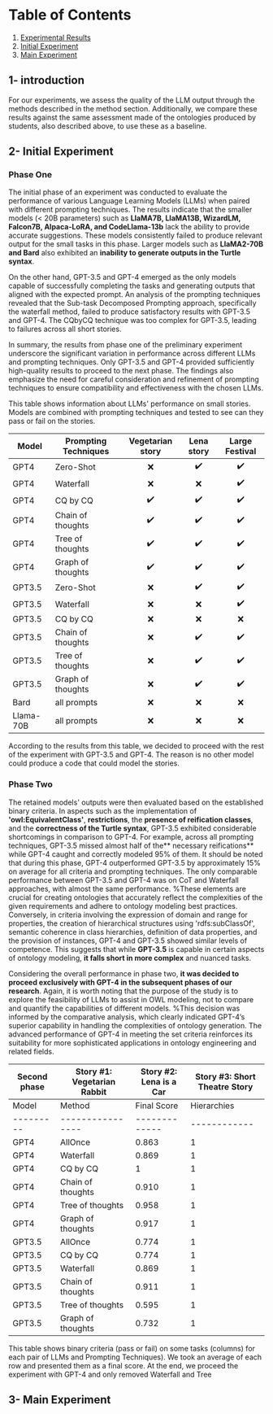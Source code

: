 # Table of Contents

1. [Experimental Results](#introduction)
2. [Initial Experiment](#Initial)
3. [Main Experiment](#Main)
## 1- introduction
For our experiments, we assess the quality of the LLM output through the methods described in the method section. Additionally, we compare these results against the same assessment made of the ontologies produced by students, also described above, to use these as a baseline. 
## 2- Initial Experiment
### Phase One
The initial phase of an experiment was conducted to evaluate the performance of various Language Learning Models (LLMs) when paired with different prompting techniques. The results indicate that the smaller models (< 20B parameters) such as **LlaMA7B, LlaMA13B, WizardLM, Falcon7B, Alpaca-LoRA, and CodeLlama-13b** lack the ability to provide accurate suggestions. These models consistently failed to produce relevant output for the small tasks in this phase. Larger models such as **LlaMA2-70B and Bard** also exhibited an **inability to generate outputs in the Turtle syntax**.

On the other hand, GPT-3.5 and GPT-4 emerged as the only models capable of successfully completing the tasks and generating outputs that aligned with the expected prompt. An analysis of the prompting techniques revealed that the Sub-task Decomposed Prompting approach, specifically the waterfall method, failed to produce satisfactory results with GPT-3.5 and GPT-4. The CQbyCQ technique was too complex for GPT-3.5, leading to failures across all short stories.

In summary, the results from phase one of the preliminary experiment underscore the significant variation in performance across different LLMs and prompting techniques. Only GPT-3.5 and GPT-4 provided sufficiently high-quality results to proceed to the next phase. The findings also emphasize the need for careful consideration and refinement of prompting techniques to ensure compatibility and effectiveness with the chosen LLMs.

This table shows information about LLMs' performance on small stories. Models are combined with prompting techniques and tested to see can they pass or fail on the stories.

| Model  | Prompting Techniques              | Vegetarian story | Lena story | Large Festival |
|-------|-----------------|:-----------------:|:------------:|:--------------:|
| GPT4   | Zero-Shot           | :x: | :heavy_check_mark: | :heavy_check_mark: |
| GPT4   | Waterfall           | :x: | :x: | :heavy_check_mark: |
| GPT4   | CQ by CQ            | :heavy_check_mark: | :heavy_check_mark: | :heavy_check_mark: |
| GPT4   | Chain of thoughts   | :heavy_check_mark: | :heavy_check_mark: | :heavy_check_mark: |
| GPT4   | Tree of thoughts    | :heavy_check_mark: | :heavy_check_mark: | :heavy_check_mark: |
| GPT4   | Graph of thoughts   | :heavy_check_mark: | :heavy_check_mark: | :heavy_check_mark: |
| GPT3.5 | Zero-Shot           | :x: | :heavy_check_mark: | :heavy_check_mark: |
| GPT3.5 | Waterfall           | :x: | :x: | :heavy_check_mark: |
| GPT3.5 | CQ by CQ            | :x: | :x: | :x: |
| GPT3.5 | Chain of thoughts   | :x: | :heavy_check_mark: | :heavy_check_mark: |
| GPT3.5 | Tree of thoughts    | :x: | :heavy_check_mark: | :heavy_check_mark: |
| GPT3.5 | Graph of thoughts   | :x: | :heavy_check_mark: | :heavy_check_mark: |
| Bard   |  all prompts        | :x: | :x: | :x: |  
| Llama-70B | all prompts      | :x: | :x: | :x: |  

According to the results from this table, we decided to proceed with the rest of the experiment with GPT-3.5 and GPT-4. The reason is no other model could produce a code that could model the stories.
 
 ### Phase Two
The retained models' outputs were then evaluated based on the established binary criteria. In aspects such as the implementation of **'owl:EquivalentClass'**, **restrictions**, the **presence of reification classes**, and the **correctness of the Turtle syntax**, GPT-3.5 exhibited considerable shortcomings in comparison to GPT-4. For example, across all prompting techniques, GPT-3.5 missed almost half of the** necessary reifications** while GPT-4 caught and correctly modeled 95% of them. It should be noted that during this phase, GPT-4 outperformed GPT-3.5 by approximately 15% on average for all criteria and prompting techniques. The only comparable performance between GPT-3.5 and GPT-4 was on CoT and Waterfall approaches, with almost the same performance. %These elements are crucial for creating ontologies that accurately reflect the complexities of the given requirements and adhere to ontology modeling best practices.
Conversely, in criteria involving the expression of domain and range for properties, the creation of hierarchical structures using 'rdfs:subClassOf', semantic coherence in class hierarchies, definition of data properties, and the provision of instances, GPT-4 and GPT-3.5 showed similar levels of competence. This suggests that while **GPT-3.5** is capable in certain aspects of ontology modeling, **it falls short in more complex** and nuanced tasks.

Considering the overall performance in phase two, **it was decided to proceed exclusively with GPT-4 in the subsequent phases of our research**. Again, it is worth noting that the purpose of the study is to explore the feasibility of LLMs to assist in OWL modeling, not to compare and quantify the capabilities of different models. %This decision was informed by the comparative analysis, which clearly indicated GPT-4’s superior capability in handling the complexities of ontology generation. The advanced performance of GPT-4 in meeting the set criteria reinforces its suitability for more sophisticated applications in ontology engineering and related fields.

 
| Second phase          | Story #1: Vegetarian Rabbit | Story #2: Lena is a Car | Story #3: Short Theatre Story |
|-----------------------|-----------------------------|--------------------------|-------------------------------|
| Model   | Method         | Final Score | Hierarchies | Consistent Hierarchy Classification (Good hierarchy, meaning if a superclass A exists, all subclasses of A should be under A; note: easy pass) | Restriction on Equivalent Class or Subclass | Domain & Range for op_eat | Instances | Syntax Error | Reification | Scores for Story 1 | Hierarchies | Consistent Hierarchy | Intersection or Disjointness or Union or Inverse or Transitive | Datatype Property for Age or Name | Domain & Range | Instances | Syntax Error | Reification | Scores for Story 2 | Hierarchies | Consistent Hierarchy | Datatype Property | Domain & Range | Consistency | Syntax Error | Reification | Scores for Story 3 |
|---------|----------------|-------------|------------|-----------------------------------------------------------------------------------------------------------------------------------|-------------------------------------------|--------------------------------|-----------|--------------|-------------|------------------|------------|-------------------|-------------------------------------------|--------------------------|----------------|-----------|--------------|-------------|------------------|------------|-------------------|------------------|----------------|------------|-----------|--------------|-------------|--------------|-------------|------------------|
| GPT4    | AllOnce        | 0.863       | 1          | 1                                                                 | 0                                         | 1                              | 1         | 1            | 1           | 6                | 1          | 1                 | 1                                         | 1                        | 1              | 1         | 0            | 1           | 6.125            | 1          | 1                 | 0                | 1              | 1          | 1         | 1            | 1           | 6                |
| GPT4    | Waterfall      | 0.869       | 1          | 1                                                                 | 1                                         | 1                              | 1         | 0            | 6           | 1                | 0          | 1                 | 1                                         | 1                        | 1              | 0         | 5.25         | 1           | 1                | 1          | 1                 | 1                | 1              | 1          | 1         | 1            | 1           | 7                |
| GPT4    | CQ by CQ       | 1           | 1          | 1                                                                 | 1                                         | 1                              | 1         | 1            | 7           | 1                | 1          | 1                 | 1                                         | 1                        | 1              | 1         | 7            | 1           | 1                | 1          | 1                 | 1                | 1              | 1          | 1         | 1            | 1           | 7                |
| GPT4    | Chain of thoughts | 0.910     | 1          | 1                                                                 | 1                                         | 1                              | 1         | 0            | 6           | 1                | 1          | 1                 | 1                                         | 1                        | 1              | 0         | 6.125        | 1           | 1                | 1          | 1                 | 1                | 1              | 1          | 1         | 1            | 1           | 7                |
| GPT4    | Tree of thoughts | 0.958      | 1          | 1                                                                 | 1                                         | 1                              | 1         | 1            | 7           | 1                | 1          | 1                 | 1                                         | 1                        | 1              | 0         | 6.125        | 1           | 1                | 1          | 1                 | 1                | 1              | 1          | 1         | 1            | 1           | 7                |
| GPT4    | Graph of thoughts | 0.917     | 1          | 1                                                                 | 1                                         | 1                              | 1         | 1            | 7           | 1                | 1          | 1                 | 0                                         | 1                        | 1              | 1         | 5.25         | 1           | 1                | 1          | 1                 | 1                | 1              | 1          | 1         | 1            | 1           | 7                |
| GPT3.5  | AllOnce        | 0.774       | 1          | 1                                                                 | 1                                         | 1                              | 0         | 5            | 1           | 1                | 1          | 1                 | 1                                         | 1                        | 1              | 0         | 5.25         | 1           | 1                | 0          | 1                 | 1                | 1              | 1          | 1         | 1            | 1           | 6                |
| GPT3.5  | CQ by CQ       | 0.774       | 1          | 1                                                                 | 1                                         | 1                              | 0         | 5            | 1           | 0                | 1          | 0                 | 1                                         | 1                        | 1              | 1         | 5.25         | 1           | 1                | 0          | 1                 | 1                | 1              | 1          | 1         | 1            | 1           | 6                |
| GPT3.5  | Waterfall      | 0.869       | 1          | 1                                                                 | 1                                         | 1                              | 0         | 6            | 1           | 1                | 1          | 1                 | 1                                         | 1                        | 1              | 0         | 5.25         | 1           | 1                | 1          | 1                 | 1                | 1              | 1          | 1         | 1            | 1           | 7                |
| GPT3.5  | Chain of thoughts | 0.911     | 1          | 1                                                                 | 1                                         | 1                              | 0         | 6            | 1           | 1                | 1          | 1                 | 1                                         | 1                        | 1              | 0         | 6.125        | 1           | 1                | 1          | 1                 | 1                | 1              | 1          | 1         | 1            | 1           | 7                |
| GPT3.5  | Tree of thoughts | 0.595      | 1          | 1                                                                 | 1                                         | 1                              | 0         | 5            | 1           | 1                | 0          | 0                 | 1                                         | 1                        | 1              | 0         | 3.5          | 0           | 1                | 1          | 1                 | 1                | 1              | 1          | 1         | 1            | 1           | 4                |
| GPT3.5  | Graph of thoughts | 0.732     | 1          | 1                                                                 | 1                                         | 1                              | 0         | 5            | 1           | 1                | 1          | 0                 | 1                                         | 1                        | 1              | 1         | 4.375        | 1           | 0                | 1          | 1                 | 1                | 1              | 1          | 1         | 1            | 1           | 6                |

This table shows binary criteria (pass or fail) on some tasks (columns) for each pair of LLMs and Prompting Techniques). We took an average of each row and presented them as a final score. At the end, we proceed the experiment with GPT-4 and only removed Waterfall and Tree

## 3- Main Experiment





